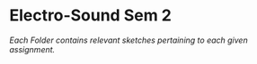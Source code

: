 # Electro-Sound Sem 2

_Each Folder contains relevant sketches pertaining to each given assignment._
